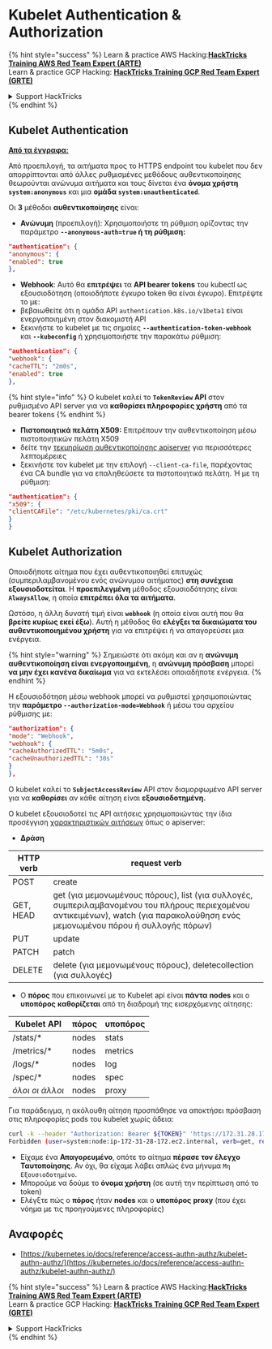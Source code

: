 # Kubelet Authentication & Authorization

{% hint style="success" %}
Learn & practice AWS Hacking:<img src="../../../.gitbook/assets/image (1) (1) (1) (1).png" alt="" data-size="line">[**HackTricks Training AWS Red Team Expert (ARTE)**](https://training.hacktricks.xyz/courses/arte)<img src="../../../.gitbook/assets/image (1) (1) (1) (1).png" alt="" data-size="line">\
Learn & practice GCP Hacking: <img src="../../../.gitbook/assets/image (2) (1).png" alt="" data-size="line">[**HackTricks Training GCP Red Team Expert (GRTE)**<img src="../../../.gitbook/assets/image (2) (1).png" alt="" data-size="line">](https://training.hacktricks.xyz/courses/grte)

<details>

<summary>Support HackTricks</summary>

* Check the [**subscription plans**](https://github.com/sponsors/carlospolop)!
* **Join the** 💬 [**Discord group**](https://discord.gg/hRep4RUj7f) or the [**telegram group**](https://t.me/peass) or **follow** us on **Twitter** 🐦 [**@hacktricks\_live**](https://twitter.com/hacktricks_live)**.**
* **Share hacking tricks by submitting PRs to the** [**HackTricks**](https://github.com/carlospolop/hacktricks) and [**HackTricks Cloud**](https://github.com/carlospolop/hacktricks-cloud) github repos.

</details>
{% endhint %}

## Kubelet Authentication <a href="#kubelet-authentication" id="kubelet-authentication"></a>

[**Από τα έγγραφα:**](https://kubernetes.io/docs/reference/access-authn-authz/kubelet-authn-authz/)

Από προεπιλογή, τα αιτήματα προς το HTTPS endpoint του kubelet που δεν απορρίπτονται από άλλες ρυθμισμένες μεθόδους αυθεντικοποίησης θεωρούνται ανώνυμα αιτήματα και τους δίνεται ένα **όνομα χρήστη `system:anonymous`** και μια **ομάδα `system:unauthenticated`**.

Οι **3** μέθοδοι **αυθεντικοποίησης** είναι:

* **Ανώνυμη** (προεπιλογή): Χρησιμοποιήστε τη ρύθμιση ορίζοντας την παράμετρο **`--anonymous-auth=true` ή τη ρύθμιση:**
```json
"authentication": {
"anonymous": {
"enabled": true
},
```
* **Webhook**: Αυτό θα **επιτρέψει** τα **API bearer tokens** του kubectl ως εξουσιοδότηση (οποιοδήποτε έγκυρο token θα είναι έγκυρο). Επιτρέψτε το με:
* βεβαιωθείτε ότι η ομάδα API `authentication.k8s.io/v1beta1` είναι ενεργοποιημένη στον διακομιστή API
* ξεκινήστε το kubelet με τις σημαίες **`--authentication-token-webhook`** και **`--kubeconfig`** ή χρησιμοποιήστε την παρακάτω ρύθμιση:
```json
"authentication": {
"webhook": {
"cacheTTL": "2m0s",
"enabled": true
},
```
{% hint style="info" %}
Ο kubelet καλεί το **`TokenReview` API** στον ρυθμισμένο API server για να **καθορίσει πληροφορίες χρήστη** από τα bearer tokens
{% endhint %}

* **Πιστοποιητικά πελάτη X509:** Επιτρέπουν την αυθεντικοποίηση μέσω πιστοποιητικών πελάτη X509
* δείτε την [τεκμηρίωση αυθεντικοποίησης apiserver](https://kubernetes.io/docs/reference/access-authn-authz/authentication/#x509-client-certs) για περισσότερες λεπτομέρειες
* ξεκινήστε τον kubelet με την επιλογή `--client-ca-file`, παρέχοντας ένα CA bundle για να επαληθεύσετε τα πιστοποιητικά πελάτη. Ή με τη ρύθμιση:
```json
"authentication": {
"x509": {
"clientCAFile": "/etc/kubernetes/pki/ca.crt"
}
}
```
## Kubelet Authorization <a href="#kubelet-authentication" id="kubelet-authentication"></a>

Οποιοδήποτε αίτημα που έχει αυθεντικοποιηθεί επιτυχώς (συμπεριλαμβανομένου ενός ανώνυμου αιτήματος) **στη συνέχεια εξουσιοδοτείται**. Η **προεπιλεγμένη** μέθοδος εξουσιοδότησης είναι **`AlwaysAllow`**, η οποία **επιτρέπει όλα τα αιτήματα**.

Ωστόσο, η άλλη δυνατή τιμή είναι **`webhook`** (η οποία είναι αυτή που θα **βρείτε κυρίως εκεί έξω**). Αυτή η μέθοδος θα **ελέγξει τα δικαιώματα του αυθεντικοποιημένου χρήστη** για να επιτρέψει ή να απαγορεύσει μια ενέργεια.

{% hint style="warning" %}
Σημειώστε ότι ακόμη και αν η **ανώνυμη αυθεντικοποίηση είναι ενεργοποιημένη**, η **ανώνυμη πρόσβαση** μπορεί **να μην έχει κανένα δικαίωμα** για να εκτελέσει οποιαδήποτε ενέργεια.
{% endhint %}

Η εξουσιοδότηση μέσω webhook μπορεί να ρυθμιστεί χρησιμοποιώντας την **παράμετρο `--authorization-mode=Webhook`** ή μέσω του αρχείου ρύθμισης με:
```json
"authorization": {
"mode": "Webhook",
"webhook": {
"cacheAuthorizedTTL": "5m0s",
"cacheUnauthorizedTTL": "30s"
}
},
```
Ο kubelet καλεί το **`SubjectAccessReview`** API στον διαμορφωμένο API server για να **καθορίσει** αν κάθε αίτηση είναι **εξουσιοδοτημένη.**

Ο kubelet εξουσιοδοτεί τις API αιτήσεις χρησιμοποιώντας την ίδια προσέγγιση [χαρακτηριστικών αιτήσεων](https://kubernetes.io/docs/reference/access-authn-authz/authorization/#review-your-request-attributes) όπως ο apiserver:

* **Δράση**

| HTTP verb | request verb                                                                                                                                                  |
| --------- | ------------------------------------------------------------------------------------------------------------------------------------------------------------- |
| POST      | create                                                                                                                                                        |
| GET, HEAD | get (για μεμονωμένους πόρους), list (για συλλογές, συμπεριλαμβανομένου του πλήρους περιεχομένου αντικειμένων), watch (για παρακολούθηση ενός μεμονωμένου πόρου ή συλλογής πόρων) |
| PUT       | update                                                                                                                                                        |
| PATCH     | patch                                                                                                                                                         |
| DELETE    | delete (για μεμονωμένους πόρους), deletecollection (για συλλογές)                                                                                         |

* Ο **πόρος** που επικοινωνεί με το Kubelet api είναι **πάντα** **nodes** και ο **υποπόρος** **καθορίζεται** από τη διαδρομή της εισερχόμενης αίτησης:

| Kubelet API  | πόρος | υποπόρος |
| ------------ | -------- | ----------- |
| /stats/\*    | nodes    | stats       |
| /metrics/\*  | nodes    | metrics     |
| /logs/\*     | nodes    | log         |
| /spec/\*     | nodes    | spec        |
| _όλοι οι άλλοι_ | nodes    | proxy       |

Για παράδειγμα, η ακόλουθη αίτηση προσπάθησε να αποκτήσει πρόσβαση στις πληροφορίες pods του kubelet χωρίς άδεια:
```bash
curl -k --header "Authorization: Bearer ${TOKEN}" 'https://172.31.28.172:10250/pods'
Forbidden (user=system:node:ip-172-31-28-172.ec2.internal, verb=get, resource=nodes, subresource=proxy)
```
* Είχαμε ένα **Απαγορευμένο**, οπότε το αίτημα **πέρασε τον έλεγχο Ταυτοποίησης**. Αν όχι, θα είχαμε λάβει απλώς ένα μήνυμα `Μη Εξουσιοδοτημένο`.
* Μπορούμε να δούμε το **όνομα χρήστη** (σε αυτή την περίπτωση από το token)
* Ελέγξτε πώς ο **πόρος** ήταν **nodes** και ο **υποπόρος** **proxy** (που έχει νόημα με τις προηγούμενες πληροφορίες)

## Αναφορές

* [https://kubernetes.io/docs/reference/access-authn-authz/kubelet-authn-authz/](https://kubernetes.io/docs/reference/access-authn-authz/kubelet-authn-authz/)

{% hint style="success" %}
Learn & practice AWS Hacking:<img src="../../../.gitbook/assets/image (1) (1) (1) (1).png" alt="" data-size="line">[**HackTricks Training AWS Red Team Expert (ARTE)**](https://training.hacktricks.xyz/courses/arte)<img src="../../../.gitbook/assets/image (1) (1) (1) (1).png" alt="" data-size="line">\
Learn & practice GCP Hacking: <img src="../../../.gitbook/assets/image (2) (1).png" alt="" data-size="line">[**HackTricks Training GCP Red Team Expert (GRTE)**<img src="../../../.gitbook/assets/image (2) (1).png" alt="" data-size="line">](https://training.hacktricks.xyz/courses/grte)

<details>

<summary>Support HackTricks</summary>

* Check the [**subscription plans**](https://github.com/sponsors/carlospolop)!
* **Join the** 💬 [**Discord group**](https://discord.gg/hRep4RUj7f) or the [**telegram group**](https://t.me/peass) or **follow** us on **Twitter** 🐦 [**@hacktricks\_live**](https://twitter.com/hacktricks_live)**.**
* **Share hacking tricks by submitting PRs to the** [**HackTricks**](https://github.com/carlospolop/hacktricks) and [**HackTricks Cloud**](https://github.com/carlospolop/hacktricks-cloud) github repos.

</details>
{% endhint %}
